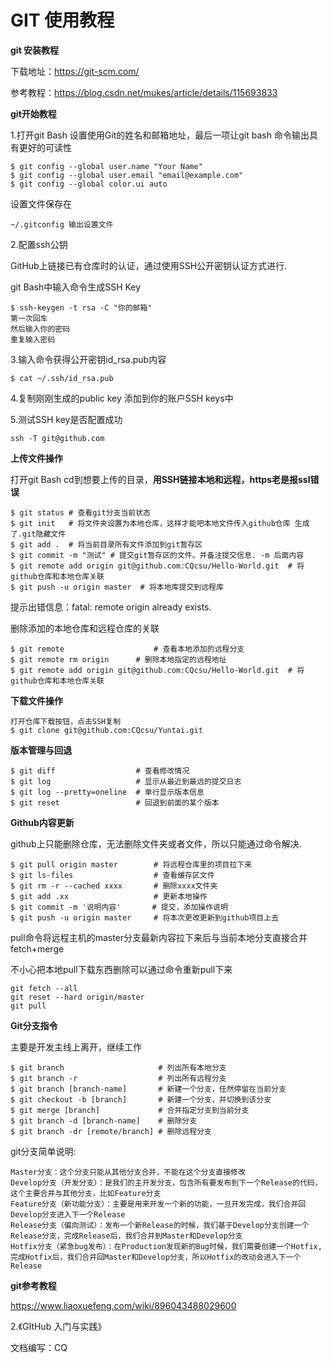 # GIT 使用教程

**git 安装教程**

下载地址：https://git-scm.com/

参考教程：https://blog.csdn.net/mukes/article/details/115693833

**git开始教程**

1.打开git Bash 设置使用Git的姓名和邮箱地址，最后一项让git bash 命令输出具有更好的可读性

```
$ git config --global user.name "Your Name"
$ git config --global user.email "email@example.com"
$ git config --global color.ui auto 
```

设置文件保存在

~~~
~/.gitconfig 输出设置文件
~~~

2.配置ssh公钥

GitHub上链接已有仓库时的认证，通过使用SSH公开密钥认证方式进行.

git Bash中输入命令生成SSH Key

~~~
$ ssh-keygen -t rsa -C "你的邮箱"
第一次回车
然后输入你的密码
重复输入密码
~~~

3.输入命令获得公开密钥id_rsa.pub内容

~~~
$ cat ~/.ssh/id_rsa.pub
~~~

4.复制刚刚生成的public key 添加到你的账户SSH keys中

5.测试SSH key是否配置成功

~~~
ssh -T git@github.com
~~~

**上传文件操作**

打开git Bash cd到想要上传的目录，**用SSH链接本地和远程，https老是报ssl错误**

~~~ #
$ git status # 查看git分支当前状态
$ git init   # 将文件夹设置为本地仓库，这样才能吧本地文件传入github仓库 生成了.git隐藏文件
$ git add .  # 将当前目录所有文件添加到git暂存区
$ git commit -m "测试" # 提交git暂存区的文件。并备注提交信息. -m 后面内容
$ git remote add origin git@github.com:CQcsu/Hello-World.git  # 将github仓库和本地仓库关联
$ git push -u origin master  # 将本地库提交到远程库
~~~

提示出错信息：fatal: remote origin already exists.

删除添加的本地仓库和远程仓库的关联

~~~
$ git remote					# 查看本地添加的远程分支
$ git remote rm origin		# 删除本地指定的远程地址
$ git remote add origin git@github.com:CQcsu/Hello-World.git  # 将github仓库和本地仓库关联
~~~

**下载文件操作**

~~~
打开仓库下载按钮，点击SSH复制
$ git clone git@github.com:CQcsu/Yuntai.git
~~~

**版本管理与回退**

~~~
$ git diff   				# 查看修改情况
$ git log   				# 显示从最近到最远的提交日志
$ git log --pretty=oneline  # 单行显示版本信息
$ git reset   				# 回退到前面的某个版本
~~~

**Github内容更新**

github上只能删除仓库，无法删除文件夹或者文件，所以只能通过命令解决.

~~~
$ git pull origin master    	# 将远程仓库里的项目拉下来
$ git ls-files                  # 查看缓存区文件
$ git rm -r --cached xxxx       # 删除xxxx文件夹
$ git add .xx   				# 更新本地操作
$ git commit -m '说明内容' 	     # 提交，添加操作说明
$ git push -u origin master     # 将本次更改更新到github项目上去
~~~

pull命令将远程主机的master分支最新内容拉下来后与当前本地分支直接合并 fetch+merge

不小心把本地pull下载东西删除可以通过命令重新pull下来

~~~
git fetch --all
git reset --hard origin/master
git pull
~~~

**Git分支指令**

主要是开发主线上离开，继续工作

~~~
$ git branch   					 # 列出所有本地分支
$ git branch -r 				 # 列出所有远程分支
$ git branch [branch-name]  	 # 新建一个分支，任然停留在当前分支
$ git checkout -b [branch]       # 新建一个分支，并切换到该分支
$ git merge [branch]   			 # 合并指定分支到当前分支
$ git branch -d [branch-name]    # 删除分支
$ git branch -dr [remote/branch] # 删除远程分支
~~~

git分支简单说明:

~~~
Master分支：这个分支只能从其他分支合并，不能在这个分支直接修改
Develop分支（开发分支）：是我们的主开发分支，包含所有要发布到下一个Release的代码，这个主要合并与其他分支，比如Feature分支
Feature分支（新功能分支）：主要是用来开发一个新的功能，一旦开发完成，我们合并回Develop分支进入下一个Release
Release分支（偏向测试）：发布一个新Release的时候，我们基于Develop分支创建一个Release分支，完成Release后，我们合并到Master和Develop分支
Hotfix分支（紧急bug发布）：在Production发现新的Bug时候，我们需要创建一个Hotfix, 完成Hotfix后，我们合并回Master和Develop分支，所以Hotfix的改动会进入下一个Release
~~~

**git参考教程**

https://www.liaoxuefeng.com/wiki/896043488029600

2.《GItHub 入门与实践》

文档编写：CQ

